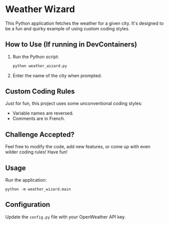 # Weather Wizard

This Python application fetches the weather for a given city. It's designed to be a fun and quirky example of using custom coding styles.

## How to Use (If running in DevContainers)

1. Run the Python script:

    ```bash
    python weather_wizard.py
    ```

2. Enter the name of the city when prompted.

## Custom Coding Rules

Just for fun, this project uses some unconventional coding styles:

* Variable names are reversed.
* Comments are in French.

## Challenge Accepted?

Feel free to modify the code, add new features, or come up with even wilder coding rules! Have fun!

## Usage

Run the application:
```
python -m weather_wizard.main
```

## Configuration

Update the `config.py` file with your OpenWeather API key.
